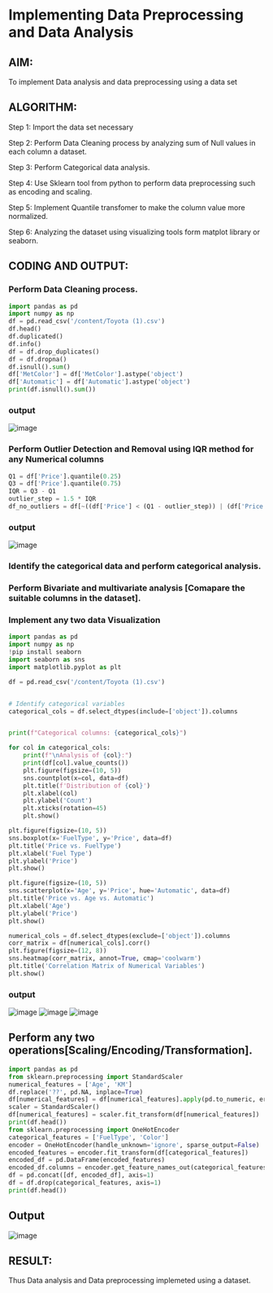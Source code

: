 
# Implementing Data Preprocessing and Data Analysis

## AIM:
To implement Data analysis and data preprocessing using a data set

## ALGORITHM:
Step 1: Import the data set necessary

Step 2: Perform Data Cleaning process by analyzing sum of Null values in each column a dataset.

Step 3: Perform Categorical data analysis.

Step 4: Use Sklearn tool from python to perform data preprocessing such as encoding and scaling.

Step 5: Implement Quantile transfomer to make the column value more normalized.

Step 6: Analyzing the dataset using visualizing tools form matplot library or seaborn.

## CODING AND OUTPUT:
### Perform Data Cleaning process.
```python
import pandas as pd
import numpy as np
df = pd.read_csv('/content/Toyota (1).csv')
df.head()
df.duplicated()
df.info()
df = df.drop_duplicates()
df = df.dropna()
df.isnull().sum()
df['MetColor'] = df['MetColor'].astype('object')
df['Automatic'] = df['Automatic'].astype('object')  
print(df.isnull().sum())

```
### output
![image](https://github.com/user-attachments/assets/5745f3ba-a0b2-4341-a8ab-4b8693ce5f82)

### Perform Outlier Detection and Removal using IQR method for any Numerical columns
```python
Q1 = df['Price'].quantile(0.25) 
Q3 = df['Price'].quantile(0.75)
IQR = Q3 - Q1
outlier_step = 1.5 * IQR
df_no_outliers = df[~((df['Price'] < (Q1 - outlier_step)) | (df['Price'] > (Q3 + outlier_step)))]
```

### output
![image](https://github.com/user-attachments/assets/07d6eb3c-66ec-40ff-a4d2-00e624de26bf)

### Identify the categorical data and perform categorical analysis.
### Perform Bivariate and multivariate analysis [Comapare the suitable columns in the dataset].
### Implement any two data Visualization 
```python
import pandas as pd
import numpy as np
!pip install seaborn
import seaborn as sns
import matplotlib.pyplot as plt 

df = pd.read_csv('/content/Toyota (1).csv')


# Identify categorical variables
categorical_cols = df.select_dtypes(include=['object']).columns


print(f"Categorical columns: {categorical_cols}")

for col in categorical_cols:
    print(f"\nAnalysis of {col}:")
    print(df[col].value_counts()) 
    plt.figure(figsize=(10, 5))
    sns.countplot(x=col, data=df)
    plt.title(f'Distribution of {col}')
    plt.xlabel(col)
    plt.ylabel('Count')
    plt.xticks(rotation=45)
    plt.show()

plt.figure(figsize=(10, 5))
sns.boxplot(x='FuelType', y='Price', data=df)
plt.title('Price vs. FuelType')
plt.xlabel('Fuel Type')
plt.ylabel('Price')
plt.show()

plt.figure(figsize=(10, 5))
sns.scatterplot(x='Age', y='Price', hue='Automatic', data=df)
plt.title('Price vs. Age vs. Automatic')
plt.xlabel('Age')
plt.ylabel('Price')
plt.show()

numerical_cols = df.select_dtypes(exclude=['object']).columns
corr_matrix = df[numerical_cols].corr()
plt.figure(figsize=(12, 8))
sns.heatmap(corr_matrix, annot=True, cmap='coolwarm')
plt.title('Correlation Matrix of Numerical Variables')
plt.show()
```
### output

![image](https://github.com/user-attachments/assets/41bfd384-1db8-4a9c-a554-bddc0555d078)
![image](https://github.com/user-attachments/assets/fe46c37b-0e5a-4e28-8852-40e3c7c086e9)
![image](https://github.com/user-attachments/assets/91c1f58b-0b6d-401a-8565-c60a54d20170)

## Perform any two operations[Scaling/Encoding/Transformation].
```python
import pandas as pd
from sklearn.preprocessing import StandardScaler
numerical_features = ['Age', 'KM']
df.replace('??', pd.NA, inplace=True)
df[numerical_features] = df[numerical_features].apply(pd.to_numeric, errors='coerce')
scaler = StandardScaler()
df[numerical_features] = scaler.fit_transform(df[numerical_features])
print(df.head())
from sklearn.preprocessing import OneHotEncoder
categorical_features = ['FuelType', 'Color']
encoder = OneHotEncoder(handle_unknown='ignore', sparse_output=False)
encoded_features = encoder.fit_transform(df[categorical_features])
encoded_df = pd.DataFrame(encoded_features)
encoded_df.columns = encoder.get_feature_names_out(categorical_features)
df = pd.concat([df, encoded_df], axis=1)
df = df.drop(categorical_features, axis=1)
print(df.head())
```
## Output
![image](https://github.com/user-attachments/assets/9dbfc1e5-dc96-4c3f-92c8-9193acfcd5d4)


## RESULT:
Thus Data analysis and Data preprocessing implemeted using a dataset.
